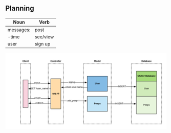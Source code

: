 ## Planning ##

| Noun      | Verb        |
|-----------|-------------|
| messages: | post        |
|  -time    | see/view    |
| user      | sign up     |


![Alt text](./Chitter.png)

